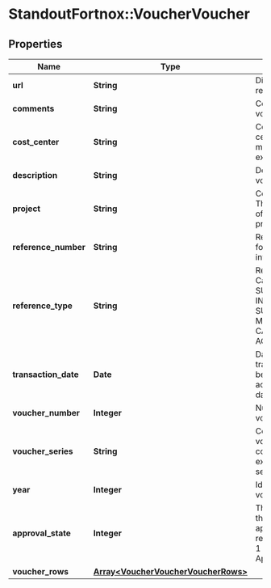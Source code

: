 # StandoutFortnox::VoucherVoucher

## Properties
Name | Type | Description | Notes
------------ | ------------- | ------------- | -------------
**url** | **String** | Direct URL to the record. | [optional] 
**comments** | **String** | Comments of the voucher. | [optional] 
**cost_center** | **String** | Code of the cost center. The code must be of an existing cost center. | [optional] 
**description** | **String** | Description of the voucher. | [optional] 
**project** | **String** | Code of the project. The code must be of an existing project. | [optional] 
**reference_number** | **String** | Reference number, for example an invoice number. | [optional] 
**reference_type** | **String** | Reference type. Can be INVOICE SUPPLIERINVOICE INVOICEPAYMENT SUPPLIERPAYMENT MANUAL CASHINVOICE or ACCRUAL | [optional] 
**transaction_date** | **Date** | Date of the transaction. Must be a valid date according to our date format. | [optional] 
**voucher_number** | **Integer** | Number of the voucher | [optional] 
**voucher_series** | **String** | Code of the voucher series. The code must be of an existing voucher series. | [optional] 
**year** | **Integer** | Id of the year of the voucher. | [optional] 
**approval_state** | **Integer** | The approval state f the voucher. Not for approval: 0 Not ready for approval: 1 Not approved: 2 Approved: 3 | [optional] 
**voucher_rows** | [**Array&lt;VoucherVoucherVoucherRows&gt;**](VoucherVoucherVoucherRows.md) |  | [optional] 


